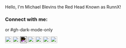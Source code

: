 Hello, I'm Michael Blevins the Red Head Known as RunnX!

### Connect with me:

  or #gh-dark-mode-only
  
[<img align="left" alt="runnx.com" width="22px" src="https://www.runnx.com/img/logo.png#gh-dark-mode-only" /><img align="left" alt="runnx.com" width="22px" src="https://www.runnx.com/img/logodark.png#gh-light-mode-only" />][website]
[<img align="left" alt="RunnX | YouTube" width="22px" src="https://cdn.jsdelivr.net/npm/simple-icons@v3/icons/youtube.svg#gh-light-mode-only" style="filter: invert(1)" />][youtube]
[<img align="left" alt="RunnX | Twitter" width="22px" src="https://cdn.jsdelivr.net/npm/simple-icons@v3/icons/twitter.svg#gh-light-mode-only" />][twitter]
[<img align="left" alt="RunnX | LinkedIn" width="22px" src="https://cdn.jsdelivr.net/npm/simple-icons@v3/icons/linkedin.svg#gh-light-mode-only" />][linkedin]
[<img align="left" alt="RunnX | Facebook" width="22px" src="https://cdn.jsdelivr.net/npm/simple-icons@v3/icons/facebook.svg#gh-light-mode-only" />][facebook]
[<img align="left" alt="RunnX | Instagram" width="22px" src="https://cdn.jsdelivr.net/npm/simple-icons@v3/icons/instagram.svg#gh-light-mode-only" />][instagram]

<br />


[website]: https://runnx.com
[youtube]: https://youtube.com/runnx
[twitter]: https://twitter.com/runnx
[linkedin]: https://linkedin.com/in/runnx
[facebook]: https://facebook.com/theredheadknownasrunnx
[instagram]: https://instagram.com/mrbrunnx
[quickhitsplaylist]:  https://www.youtube.com/playlist?list=PLLiDx9rLkZYMo9RU1TzsqusxDjLxqsUPM
[azuredevopsplaylist]: https://www.youtube.com/playlist?list=PLLiDx9rLkZYM46jBPjb1MUKzoujitvLF1
[reducingfrictionplaylist]: https://www.youtube.com/playlist?list=PLLiDx9rLkZYOxVWaJR7r1SuaeqGAPh8sC